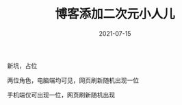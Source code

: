 ﻿---
layout: post
title: "博客添加二次元小人儿"
date: "2021-07-15"
keywords: live2D 2D 前端 
category: 博客
tags: css js 
---
新坑，占位

两位角色，电脑端均可见，网页刷新随机出现一位

手机端仅可出现一位，网页刷新随机出现
